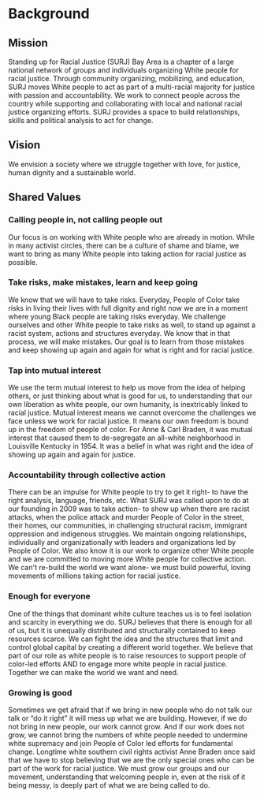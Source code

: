 # Background

## Mission
Standing up for Racial Justice (SURJ) Bay Area is a chapter of a large national network of groups and individuals organizing White people for racial justice. Through community organizing, mobilizing, and education, SURJ moves White people to act as part of a multi-racial majority for justice with passion and accountability. We work to connect people across the country while supporting and collaborating with local and national racial justice organizing efforts. SURJ provides a space to build relationships, skills and political analysis to act for change.

## Vision
We envision a society where we struggle together with love, for justice, human dignity and a sustainable world.

## Shared Values

### Calling people in, not calling people out
Our focus is on working with White people who are already in motion. While in many activist circles, there can be a culture of shame and blame, we want to bring as many White people into taking action for racial justice as possible.

### Take risks, make mistakes, learn and keep going
We know that we will have to take risks. Everyday, People of Color take risks in living their lives with full dignity and right now we are in a moment where young Black people are taking risks everyday. We challenge ourselves and other White people to take risks as well, to stand up against a racist system, actions and structures everyday. We know that in that process, we will make mistakes. Our goal is to learn from those mistakes and keep showing up again and again for what is right and for racial justice.

### Tap into mutual interest
We use the term mutual interest to help us move from the idea of helping others, or just thinking about what is good for us, to understanding that our own liberation as white people, our own humanity, is inextricably linked to racial justice. Mutual interest means we cannot overcome the challenges we face unless we work for racial justice.  It means our own freedom is bound up in the freedom of people of color.  For Anne & Carl Braden, it was mutual interest that caused them to de-segregate an all-white neighborhood in Louisville Kentucky in 1954.  It was a belief in what was right and the idea of showing up again and again for justice.

### Accountability through collective action
There can be an impulse for White people to try to get it right- to have the right analysis, language, friends, etc. What SURJ was called upon to do at our founding in 2009 was to take action- to show up when there are racist attacks, when the police attack and murder People of Color in the street, their homes, our communities, in challenging structural racism, immigrant oppression and indigenous struggles. We maintain ongoing relationships, individually and organizationally with leaders and organizations led by People of Color. We also know it is our work to organize other White people and we are committed to moving more White people for collective action. We can't re-build the world we want alone- we must build powerful, loving movements of millions taking action for racial justice.

### Enough for everyone
One of the things that dominant white culture teaches us is to feel isolation and scarcity in everything we do.  SURJ believes that there is enough for all of us,  but it is unequally distributed and structurally contained to keep resources scarce.  We can fight the idea and the structures that limit and control global capital by creating a different world together.  We believe that part of our role as white people is to raise resources to support people of color-led efforts AND to engage more white people in racial justice.  Together we can make the world we want and need.

### Growing is good
Sometimes we get afraid that if we bring in new people who do not talk our talk or “do it right” it will mess up what we are building.  However, if we do not bring in new people, our work cannot grow.  And if our work does not grow, we cannot bring the numbers of white people needed to undermine white supremacy and join People of Color led efforts for fundamental change. Longtime white southern civil rights activist Anne Braden once said that we have to stop believing that we are the only special ones who can be part of the work for racial justice.  We must grow our groups and our movement, understanding that welcoming people in, even at the risk of it being messy, is deeply part of what we are being called to do.
